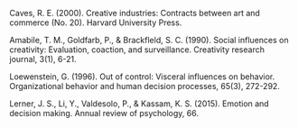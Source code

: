 Caves, R. E. (2000). Creative industries: Contracts between art and commerce (No. 20). Harvard University Press.

Amabile, T. M., Goldfarb, P., & Brackfleld, S. C. (1990). Social influences on creativity: Evaluation, coaction, and surveillance. Creativity research journal, 3(1), 6-21.

Loewenstein, G. (1996). Out of control: Visceral influences on behavior. Organizational behavior and human decision processes, 65(3), 272-292.

Lerner, J. S., Li, Y., Valdesolo, P., & Kassam, K. S. (2015). Emotion and decision making. Annual review of psychology, 66.